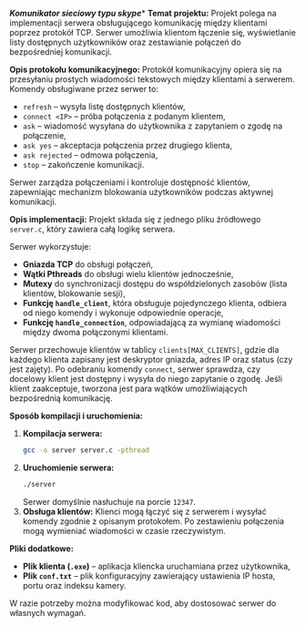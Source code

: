 ***Komunikator sieciowy typu skype****
**Temat projektu:**
Projekt polega na implementacji serwera obsługującego komunikację między klientami poprzez protokół TCP. Serwer umożliwia klientom łączenie się, wyświetlanie listy dostępnych użytkowników oraz zestawianie połączeń do bezpośredniej komunikacji.

**Opis protokołu komunikacyjnego:**
Protokół komunikacyjny opiera się na przesyłaniu prostych wiadomości tekstowych między klientami a serwerem. Komendy obsługiwane przez serwer to:
- `refresh` – wysyła listę dostępnych klientów,
- `connect <IP>` – próba połączenia z podanym klientem,
- `ask` – wiadomość wysyłana do użytkownika z zapytaniem o zgodę na połączenie,
- `ask yes` – akceptacja połączenia przez drugiego klienta,
- `ask rejected` – odmowa połączenia, 
- `stop` – zakończenie komunikacji.

Serwer zarządza połączeniami i kontroluje dostępność klientów, zapewniając mechanizm blokowania użytkowników podczas aktywnej komunikacji.

**Opis implementacji:**
Projekt składa się z jednego pliku źródłowego `server.c`, który zawiera całą logikę serwera. 

Serwer wykorzystuje:
- **Gniazda TCP** do obsługi połączeń,
- **Wątki Pthreads** do obsługi wielu klientów jednocześnie,
- **Mutexy** do synchronizacji dostępu do współdzielonych zasobów (lista klientów, blokowanie sesji),
- **Funkcję `handle_client`**, która obsługuje pojedynczego klienta, odbiera od niego komendy i wykonuje odpowiednie operacje,
- **Funkcję `handle_connection`**, odpowiadającą za wymianę wiadomości między dwoma połączonymi klientami.

Serwer przechowuje klientów w tablicy `clients[MAX_CLIENTS]`, gdzie dla każdego klienta zapisany jest deskryptor gniazda, adres IP oraz status (czy jest zajęty). Po odebraniu komendy `connect`, serwer sprawdza, czy docelowy klient jest dostępny i wysyła do niego zapytanie o zgodę. Jeśli klient zaakceptuje, tworzona jest para wątków umożliwiających bezpośrednią komunikację.

**Sposób kompilacji i uruchomienia:**
1. **Kompilacja serwera:**
   ```sh
   gcc -o server server.c -pthread
   ```
2. **Uruchomienie serwera:**
   ```sh
   ./server
   ```
   Serwer domyślnie nasłuchuje na porcie `12347`.
3. **Obsługa klientów:**
   Klienci mogą łączyć się z serwerem i wysyłać komendy zgodnie z opisanym protokołem. Po zestawieniu połączenia mogą wymieniać wiadomości w czasie rzeczywistym.

**Pliki dodatkowe:**
- **Plik klienta (`.exe`)** – aplikacja kliencka uruchamiana przez użytkownika,
- **Plik `conf.txt`** – plik konfiguracyjny zawierający ustawienia IP hosta, portu oraz indeksu kamery.

W razie potrzeby można modyfikować kod, aby dostosować serwer do własnych wymagań.
